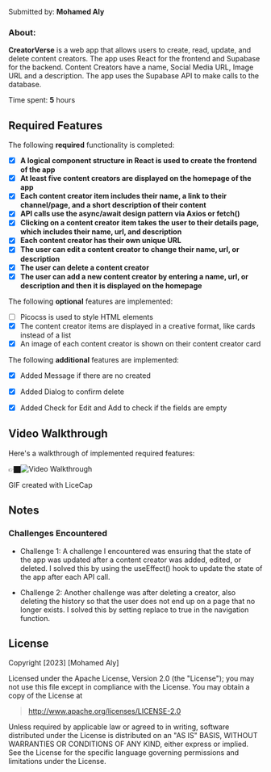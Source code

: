 Submitted by: **Mohamed Aly**

### About:
**CreatorVerse** is a web app that allows users to create, read, update, and delete content creators. The app uses React for the frontend and Supabase for the backend. Content Creators have a name, Social Media URL, Image URL and a description. The app uses the Supabase API to make calls to the database.


Time spent: **5** hours

## Required Features

The following **required** functionality is completed:

<!-- 👉🏿👉🏿👉🏿 Make sure to check off completed functionality below -->
- [x] **A logical component structure in React is used to create the frontend of the app**
- [x] **At least five content creators are displayed on the homepage of the app**
- [x] **Each content creator item includes their name, a link to their channel/page, and a short description of their content**
- [x] **API calls use the async/await design pattern via Axios or fetch()**
- [x] **Clicking on a content creator item takes the user to their details page, which includes their name, url, and description**
- [x] **Each content creator has their own unique URL**
- [x] **The user can edit a content creator to change their name, url, or description**
- [x] **The user can delete a content creator**
- [x] **The user can add a new content creator by entering a name, url, or description and then it is displayed on the homepage**

The following **optional** features are implemented:

- [ ] Picocss is used to style HTML elements
- [x] The content creator items are displayed in a creative format, like cards instead of a list
- [x] An image of each content creator is shown on their content creator card

The following **additional** features are implemented:

* [x] Added Message if there are no created
* [x] Added Dialog to confirm delete
* [x] Added Check for Edit and Add to check if the fields are empty


## Video Walkthrough

Here's a walkthrough of implemented required features:

👉🏿<img src='CreatorVerse.gif' title='Video Walkthrough' width='' alt='Video Walkthrough' />

GIF created with LiceCap


## Notes

### Challenges Encountered
- Challenge 1: A challenge I encountered was ensuring that the state of the app was updated after a content creator was added, edited, or deleted. I solved this by using the useEffect() hook to update the state of the app after each API call.

- Challenge 2: Another challenge was after deleting a creator, also deleting the history so that the user does not end up on a page that no longer exists. I solved this by setting replace to true in the navigation function.

## License

Copyright [2023] [Mohamed Aly]

Licensed under the Apache License, Version 2.0 (the "License"); you may not use this file except in compliance with the License. You may obtain a copy of the License at

> http://www.apache.org/licenses/LICENSE-2.0

Unless required by applicable law or agreed to in writing, software distributed under the License is distributed on an "AS IS" BASIS, WITHOUT WARRANTIES OR CONDITIONS OF ANY KIND, either express or implied. See the License for the specific language governing permissions and limitations under the License.
